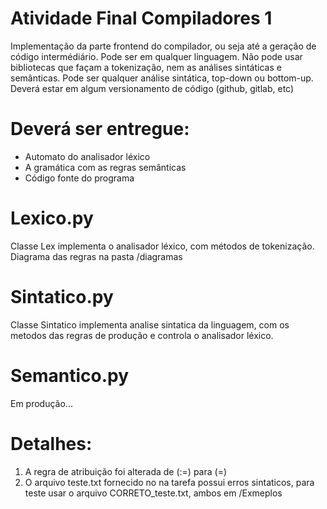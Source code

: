 # Atividade Final Compiladores 1

Implementação da parte frontend do compilador, ou seja até a geração de código intermédiário.
Pode ser em qualquer linguagem.
Não pode usar bibliotecas que façam a tokenização, nem as análises sintáticas e semânticas.
Pode ser qualquer análise sintática, top-down ou bottom-up.
Deverá estar em algum versionamento de código (github, gitlab, etc)
# Deverá ser entregue:
- Automato do analisador léxico
- A gramática com as regras semânticas
- Código fonte do programa

# Lexico.py
Classe Lex implementa o analisador léxico, com métodos de tokenização. Diagrama das regras na pasta /diagramas

# Sintatico.py
Classe Sintatico implementa analise sintatica da linguagem, com os metodos das regras de produção e controla o analisador léxico.

# Semantico.py
Em produção...



# Detalhes:
1. A regra de atribuição foi alterada de (:=) para (=)
2. O arquivo teste.txt fornecido no na tarefa possui erros sintaticos, para teste usar o arquivo CORRETO_teste.txt, ambos em /Exmeplos
